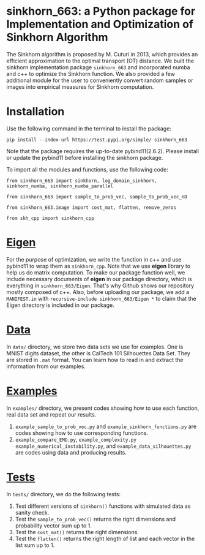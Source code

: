 # sinkhorn_663: a Python package for Implementation and Optimization of Sinkhorn Algorithm

The Sinkhorn algorithm is proposed by M. Cuturi in 2013, which provides an efficient approximation to the optimal transport (OT) distance. We built the sinkhorn implementation package `sinkhorn_663` and incorporated numba and c++ to optimize the Sinkhorn function. We also provided a few additional module for the user to conveniently convert random samples or images into empirical measures for Sinkhorn computation.

# Installation

Use the following command in the terminal to install the package: 

`pip install --index-url https://test.pypi.org/simple/ sinkhorn_663`

Note that the package requires the up-to-date pybind11(2.6.2). Please install or update the pybind11 before installing the sinkhorn package. 

To import all the modules and functions, use the following code: 

`from sinkhorn_663 import sinkhorn, log_domain_sinkhorn, sinkhorn_numba, sinkhorn_numba_parallel`

`from sinkhorn_663 import sample_to_prob_vec, sample_to_prob_vec_nD`

`from sinkhorn_663.image import cost_mat, flatten, remove_zeros`

`from skh_cpp import sinkhorn_cpp`

# [Eigen](https://github.com/congwei-yang/663-Final-Project/tree/main/sinkhorn_663/Eigen)

For the purpose of optimization, we write the function in c++ and use pybind11 to wrap them as `sinkhorn_cpp`. Note that we use **eigen** library to help us do matrix computation. To make our package function well, we include necessary documents of **eigen** in our package directory, which is everything in `sinkhorn_663/Eigen`. That's why Github shows our repository mostly composed of c++. Also, before uploading our package, we add a `MANIFEST.in` with `recursive-include sinkhorn_663/Eigen *` to claim that the Eigen directory is included in our package.

# [Data](https://github.com/congwei-yang/663-Final-Project/tree/main/data)

In `data/` directory, we store two data sets we use for examples. One is MNIST digits dataset, the other is CalTech 101 Silhouettes Data Set. They are stored in `.mat` format. You can learn how to read in and extract the information from our examples.

# [Examples](https://github.com/congwei-yang/663-Final-Project/tree/main/examples)

In `examples/` directory, we present codes showing how to use each function, real data set and repeat our results.

1) `example_sample_to_prob_vec.py` and `example_sinkhorn_functions.py` are codes showing how to use corresponding functions.
2) `example_compare_EMD.py`, `example_complexity.py` `example_numerical_instability.py`, and `example_data_silhouettes.py` are codes using data and producing results.

# [Tests](https://github.com/congwei-yang/663-Final-Project/tree/main/tests)

In `tests/` directory, we do the following tests:

1) Test different versions of `sinkhorn()` functions with simulated data as sanity check.
2) Test the `sample_to_prob_vec()` returns the right dimensions and probability vector sum up to 1.
3) Test the `cost_mat()` returns the right dimensions.
4) Test the `flatten()` returns the right length of list and each vector in the list sum up to 1.
